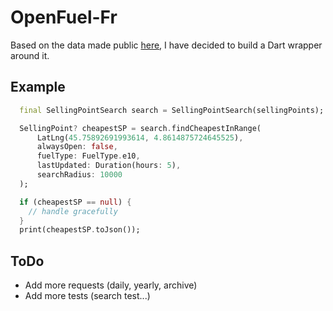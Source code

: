 # OpenFuel-Fr

Based on the data made public [here](https://www.prix-carburants.gouv.fr/rubrique/opendata/), I have decided to build a Dart wrapper around it.

## Example

```dart
  final SellingPointSearch search = SellingPointSearch(sellingPoints);

  SellingPoint? cheapestSP = search.findCheapestInRange(
      LatLng(45.75892691993614, 4.8614875724645525),
      alwaysOpen: false,
      fuelType: FuelType.e10,
      lastUpdated: Duration(hours: 5),
      searchRadius: 10000
  );

  if (cheapestSP == null) {
    // handle gracefully
  }
  print(cheapestSP.toJson());
```

## ToDo
- Add more requests (daily, yearly, archive)
- Add more tests (search test...)